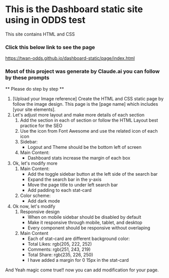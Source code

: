 # This is the Dashboard static site using in ODDS test
This site contains HTML and CSS 
### Click this below link to see the page
https://twan-odds.github.io/dashboard-static/page/index.html 
###  Most of this project was generate by Claude.ai you can follow by these prompts
** Please do step by step **
1. [Upload your Image reference]
Create the HTML and CSS static page by follow the image design. This page is the [page name] which includes [your site elements].
2. Let's adjust more layout and make more details of each section
    1.  Add the section in each of section or follow the HTML Layout best practice for the SEO
    2.  Use the icon from Font Awesome and use the related icon of each icon
    3.  Sidebar:
        - Logout and Theme should be the bottom left of screen  
    4.  Main Content:
        - Dashboard stats increase the margin of each box
3. Ok, let's modify more
    1. Main Content:
        - Add the toggle sidebar button at the left side of the search bar
        - Expand the search bar in the y-axis
        - Move the page title to under left search bar
        - Add padding to each stat-card
    2. Color scheme:
        - Add dark mode
4. Ok now, let's modify
    1. Responsive design
        - When on mobile sidebar should be disabled by default
        - Make it responsive through mobile, tablet, and desktop
        - Every component should be responsive without overlaping
    2. Main Content
        - Each of stat-card are different background color:
        - Total Likes: rgb(205, 222, 252)
        - Comments: rgb(251, 243, 219)
        - Total Share: rgb(235, 226, 250)
        - I have added a margin for 0 15px in the stat-card

And Yeah magic come true!! now you can add modification for your page.


